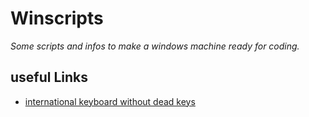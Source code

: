 # Winscripts
*Some scripts and infos to make a windows machine ready for coding.*

## useful Links
* [international keyboard without dead keys](https://github.com/thomasfaingnaert/win-us-intl-altgr/releases/download/v1.0/us-inter.zip)
